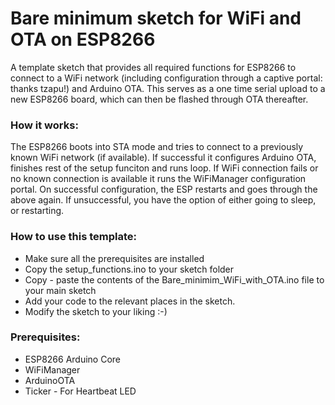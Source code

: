 # Bare minimum sketch for WiFi and OTA on ESP8266

A template sketch that provides all required functions for ESP8266 to connect to a WiFi network (including configuration through a captive portal: thanks tzapu!) and Arduino OTA.
This serves as a one time serial upload to a new ESP8266 board, which can then be flashed through OTA thereafter. 

### How it works:
The ESP8266 boots into STA mode and tries to connect to a previously known WiFi network (if available). If successful it configures Arduino OTA, finishes rest of the setup funciton and runs loop. If WiFi connection fails or no known connection is available it runs the WiFiManager configuration portal. On successful configuration, the ESP restarts and goes through the above again. If unsuccessful, you have the option of either going to sleep, or restarting.

### How to use this template:
* Make sure all the prerequisites are installed
* Copy the setup_functions.ino to your sketch folder
* Copy - paste the contents of the Bare_minimim_WiFi_with_OTA.ino file to your main sketch
* Add your code to the relevant places in the sketch.
* Modify the sketch to your liking :-)


### Prerequisites:
* ESP8266 Arduino Core
* WiFiManager
* ArduinoOTA
* Ticker  - For Heartbeat LED
